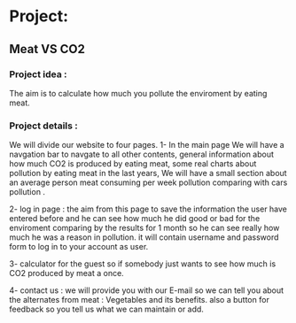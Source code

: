 # Project:
## Meat VS CO2
### Project idea :
The aim is to calculate how much you pollute the enviroment by eating meat.

### Project details :
We will divide our website to four pages.
1- In the main page We will have a navgation bar to navgate to all other contents, general information about how much CO2 is produced by eating meat, some real charts about pollution by eating meat in the last years, We will have a small section about an average person meat consuming per week pollution comparing with cars pollution .

2- log in page : the aim from this page to save the information the user have entered before and he can see how much he did good or bad for the enviroment comparing by the results for 1 month so he can see really how much he was a reason in pollution.
it will contain username and password form to log in to your account as user.

3- calculator for the guest so if somebody just wants to see how much is CO2 produced by meat a once.

4- contact us : we will provide you with our E-mail so we can tell you about the alternates from meat : Vegetables and its benefits.
also a button for feedback so you tell us what we can maintain or add. 
